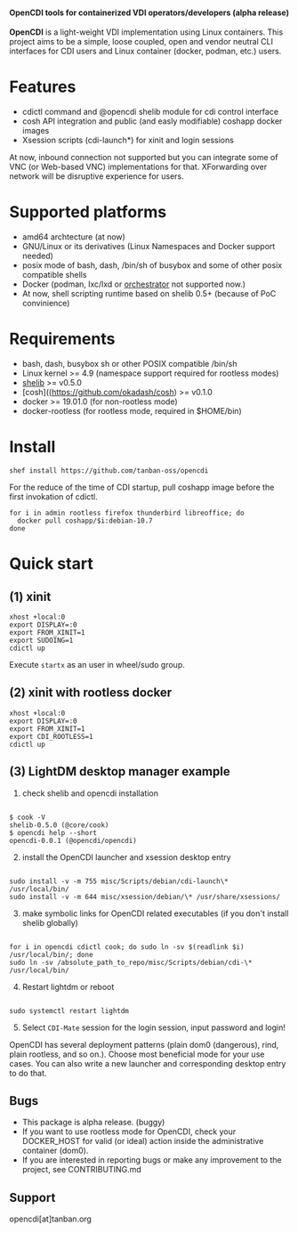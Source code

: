 #### OpenCDI tools for containerized VDI operators/developers (alpha release)

**OpenCDI** is a light-weight VDI implementation using Linux containers.
This project aims to be a simple, loose coupled, open and vendor neutral CLI interfaces for CDI users and Linux container (docker, podman, etc.) users.

# Features

* cdictl command and @opencdi shelib module for cdi control interface
* cosh API integration and public (and easly modifiable) coshapp docker images 
* Xsession scripts (cdi-launch\*) for xinit and login sessions

At now, inbound connection not supported but you can integrate some of VNC (or Web-based VNC) implementations for that.
XForwarding over network will be disruptive experience for users.

# Supported platforms

* amd64 archtecture (at now)
* GNU/Linux or its derivatives (Linux Namespaces and Docker support needed)
* posix mode of bash, dash, /bin/sh of busybox and some of other posix compatible shells
* Docker (podman, lxc/lxd or [orchestrator](https://github.com/tanban-oss/opencdi/WHY_NOT_ORCHESTRATOR_NOW.md) not supported now.)
* At now, shell scripting runtime based on shelib 0.5+ (because of PoC convinience)

# Requirements

* bash, dash, busybox sh or other POSIX compatible /bin/sh
* Linux kernel >= 4.9 (namespace support required for rootless modes)
* [shelib](https://github.com/okadash/shelib) >= v0.5.0
* [cosh]((https://github.com/okadash/cosh) >= v0.1.0
* docker >= 19.01.0 (for non-rootless mode)
* docker-rootless (for rootless mode, required in $HOME/bin)

# Install

```
shef install https://github.com/tanban-oss/opencdi
```

For the reduce of the time of CDI startup, pull coshapp image before the first invokation of cdictl.

```
for i in admin rootless firefox thunderbird libreoffice; do
  docker pull coshapp/$i:debian-10.7
done
```

# Quick start

## (1) xinit

``` ~/.xinitrc
xhost +local:0
export DISPLAY=:0
export FROM_XINIT=1
export SUDOING=1
cdictl up 
```

Execute `startx` as an user in wheel/sudo group.

## (2) xinit with rootless docker

``` ~/.xinitrc
xhost +local:0
export DISPLAY=:0
export FROM_XINIT=1
export CDI_ROOTLESS=1
cdictl up 
```

## (3) LightDM desktop manager example

1. check shelib and opencdi installation

```

$ cook -V
shelib-0.5.0 (@core/cook)
$ opencdi help --short
opencdi-0.0.1 (@opencdi/opencdi)

```

2. install the OpenCDI launcher and xsession desktop entry

```

sudo install -v -m 755 misc/Scripts/debian/cdi-launch\* /usr/local/bin/
sudo install -v -m 644 misc/xsession/debian/\* /usr/share/xsessions/

```

3. make symbolic links for OpenCDI related executables (if you don't install shelib globally)

```

for i in opencdi cdictl cook; do sudo ln -sv $(readlink $i) /usr/local/bin/; done
sudo ln -sv /absolute_path_to_repo/misc/Scripts/debian/cdi-\* /usr/local/bin/

```

4. Restart lightdm or reboot

```

sudo systemctl restart lightdm

```

5. Select `CDI-Mate` session for the login session, input password and login!

OpenCDI has several deployment patterns (plain dom0 (dangerous), rind, plain rootless, and so on.). 
Choose most beneficial mode for your use cases.
You can also write a new launcher and corresponding desktop entry to do that.


## Bugs

* This package is alpha release. (buggy)
* If you want to use rootless mode for OpenCDI, check your DOCKER_HOST for valid (or ideal) action inside the administrative container (dom0). 
* If you are interested in reporting bugs or make any improvement to the project, see CONTRIBUTING.md

## Support

opencdi[at]tanban.org
